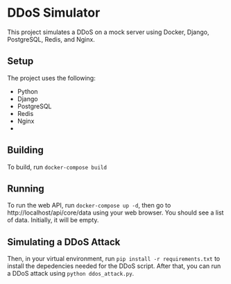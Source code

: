 # DDoS Simulator
This project simulates a DDoS on a mock server using Docker, Django, PostgreSQL, Redis, and Nginx.

## Setup
The project uses the following:
- Python
- Django
- PostgreSQL 
- Redis 
- Nginx 
- 
## Building

To build, run ```docker-compose build```

## Running
To run the web API, run ```docker-compose up -d```, then go to 
http://localhost/api/core/data using your web browser. You should 
see a list of data. Initially, it will be empty.

## Simulating a DDoS Attack

Then, in your virtual environment, run ```pip install -r requirements.txt```
to install the depedencies needed for the DDoS script. After that, you can
run a DDoS attack using ```python ddos_attack.py```.
